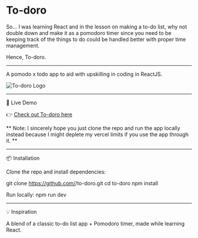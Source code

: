 # To-doro

So... I was learning React and in the lesson on making a to-do list, why not 
double down and make it as a pomodoro timer since you need to be keeping track
of the things to do could be handled better with proper time management.

Hence, To-doro.
______________________________________________________________________________

A pomodo x todo app to aid with upskilling in coding in ReactJS.

![To-doro Logo](./assets/logo.png)

______________________________________________________________________________

🚀 Live Demo

👉 [Check out To-doro here](https://to-doro.vercel.app/)

** Note: I sincerely hope you just clone the repo and run the app locally instead
because I might deplete my vercel limits if you use the app through it. **

______________________________________________________________________________

📦 Installation

Clone the repo and install dependencies:

git clone https://github.com/<your-username>/to-doro.git
cd to-doro
npm install


Run locally:
npm run dev

______________________________________________________________________________


💡 Inspiration

A blend of a classic to-do list app + Pomodoro timer, made while learning React.
